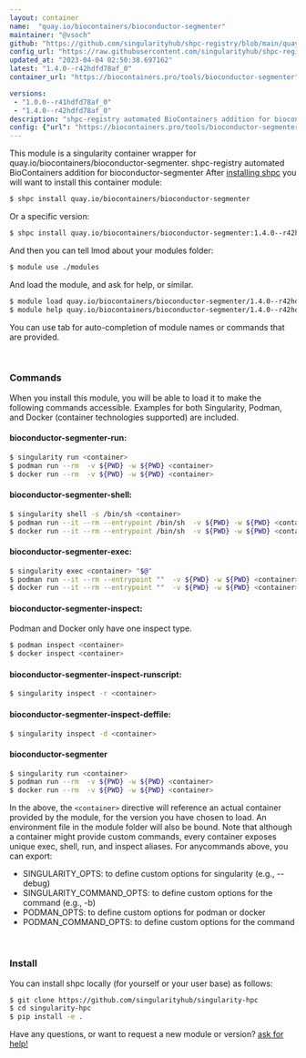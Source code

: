 ```yaml
---
layout: container
name:  "quay.io/biocontainers/bioconductor-segmenter"
maintainer: "@vsoch"
github: "https://github.com/singularityhub/shpc-registry/blob/main/quay.io/biocontainers/bioconductor-segmenter/container.yaml"
config_url: "https://raw.githubusercontent.com/singularityhub/shpc-registry/main/quay.io/biocontainers/bioconductor-segmenter/container.yaml"
updated_at: "2023-04-04 02:50:38.697162"
latest: "1.4.0--r42hdfd78af_0"
container_url: "https://biocontainers.pro/tools/bioconductor-segmenter"

versions:
 - "1.0.0--r41hdfd78af_0"
 - "1.4.0--r42hdfd78af_0"
description: "shpc-registry automated BioContainers addition for bioconductor-segmenter"
config: {"url": "https://biocontainers.pro/tools/bioconductor-segmenter", "maintainer": "@vsoch", "description": "shpc-registry automated BioContainers addition for bioconductor-segmenter", "latest": {"1.4.0--r42hdfd78af_0": "sha256:63b42aadfa441b66ea9ea3680d3455f0610bf3eeaa65dbf5708b4f0a771c71a1"}, "tags": {"1.0.0--r41hdfd78af_0": "sha256:3897c7d0b7793ef5b8ccfc47c3156e9f2da14801cea3ee45b735e00e61c8bccd", "1.4.0--r42hdfd78af_0": "sha256:63b42aadfa441b66ea9ea3680d3455f0610bf3eeaa65dbf5708b4f0a771c71a1"}, "docker": "quay.io/biocontainers/bioconductor-segmenter"}
---
```


This module is a singularity container wrapper for quay.io/biocontainers/bioconductor-segmenter.
shpc-registry automated BioContainers addition for bioconductor-segmenter
After [installing shpc](#install) you will want to install this container module:


```bash
$ shpc install quay.io/biocontainers/bioconductor-segmenter
```

Or a specific version:

```bash
$ shpc install quay.io/biocontainers/bioconductor-segmenter:1.4.0--r42hdfd78af_0
```

And then you can tell lmod about your modules folder:

```bash
$ module use ./modules
```

And load the module, and ask for help, or similar.

```bash
$ module load quay.io/biocontainers/bioconductor-segmenter/1.4.0--r42hdfd78af_0
$ module help quay.io/biocontainers/bioconductor-segmenter/1.4.0--r42hdfd78af_0
```

You can use tab for auto-completion of module names or commands that are provided.

<br>

### Commands

When you install this module, you will be able to load it to make the following commands accessible.
Examples for both Singularity, Podman, and Docker (container technologies supported) are included.

#### bioconductor-segmenter-run:

```bash
$ singularity run <container>
$ podman run --rm  -v ${PWD} -w ${PWD} <container>
$ docker run --rm  -v ${PWD} -w ${PWD} <container>
```

#### bioconductor-segmenter-shell:

```bash
$ singularity shell -s /bin/sh <container>
$ podman run --it --rm --entrypoint /bin/sh  -v ${PWD} -w ${PWD} <container>
$ docker run --it --rm --entrypoint /bin/sh  -v ${PWD} -w ${PWD} <container>
```

#### bioconductor-segmenter-exec:

```bash
$ singularity exec <container> "$@"
$ podman run --it --rm --entrypoint ""  -v ${PWD} -w ${PWD} <container> "$@"
$ docker run --it --rm --entrypoint ""  -v ${PWD} -w ${PWD} <container> "$@"
```

#### bioconductor-segmenter-inspect:

Podman and Docker only have one inspect type.

```bash
$ podman inspect <container>
$ docker inspect <container>
```

#### bioconductor-segmenter-inspect-runscript:

```bash
$ singularity inspect -r <container>
```

#### bioconductor-segmenter-inspect-deffile:

```bash
$ singularity inspect -d <container>
```



#### bioconductor-segmenter

```bash
$ singularity run <container>
$ podman run --rm  -v ${PWD} -w ${PWD} <container>
$ docker run --rm  -v ${PWD} -w ${PWD} <container>
```


In the above, the `<container>` directive will reference an actual container provided
by the module, for the version you have chosen to load. An environment file in the
module folder will also be bound. Note that although a container
might provide custom commands, every container exposes unique exec, shell, run, and
inspect aliases. For anycommands above, you can export:

 - SINGULARITY_OPTS: to define custom options for singularity (e.g., --debug)
 - SINGULARITY_COMMAND_OPTS: to define custom options for the command (e.g., -b)
 - PODMAN_OPTS: to define custom options for podman or docker
 - PODMAN_COMMAND_OPTS: to define custom options for the command

<br>

### Install

You can install shpc locally (for yourself or your user base) as follows:

```bash
$ git clone https://github.com/singularityhub/singularity-hpc
$ cd singularity-hpc
$ pip install -e .
```

Have any questions, or want to request a new module or version? [ask for help!](https://github.com/singularityhub/singularity-hpc/issues)